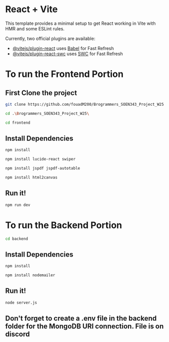 # React + Vite

This template provides a minimal setup to get React working in Vite with HMR and some ESLint rules.

Currently, two official plugins are available:

- [@vitejs/plugin-react](https://github.com/vitejs/vite-plugin-react/blob/main/packages/plugin-react/README.md) uses [Babel](https://babeljs.io/) for Fast Refresh
- [@vitejs/plugin-react-swc](https://github.com/vitejs/vite-plugin-react-swc) uses [SWC](https://swc.rs/) for Fast Refresh

# To run the Frontend Portion

## First Clone the project

```bash
git clone https://github.com/fouadM200/Brogrammers_SOEN343_Project_W25
```

```bash
cd .\Brogrammers_SOEN343_Project_W25\
```

```bash
cd frontend
```

## Install Dependencies

```bash
npm install
```

```bash
npm install lucide-react swiper
```

```bash
npm install jspdf jspdf-autotable
```

```bash
npm install html2canvas
```
## Run it!

```bash
npm run dev
```
# To run the Backend Portion

```bash
cd backend
```

## Install Dependencies

```bash
npm install
```
```bash
npm install nodemailer
```
## Run it!

```bash
node server.js
```
## Don't forget to create a .env file in the backend folder for the MongoDB URI connection. File is on discord
